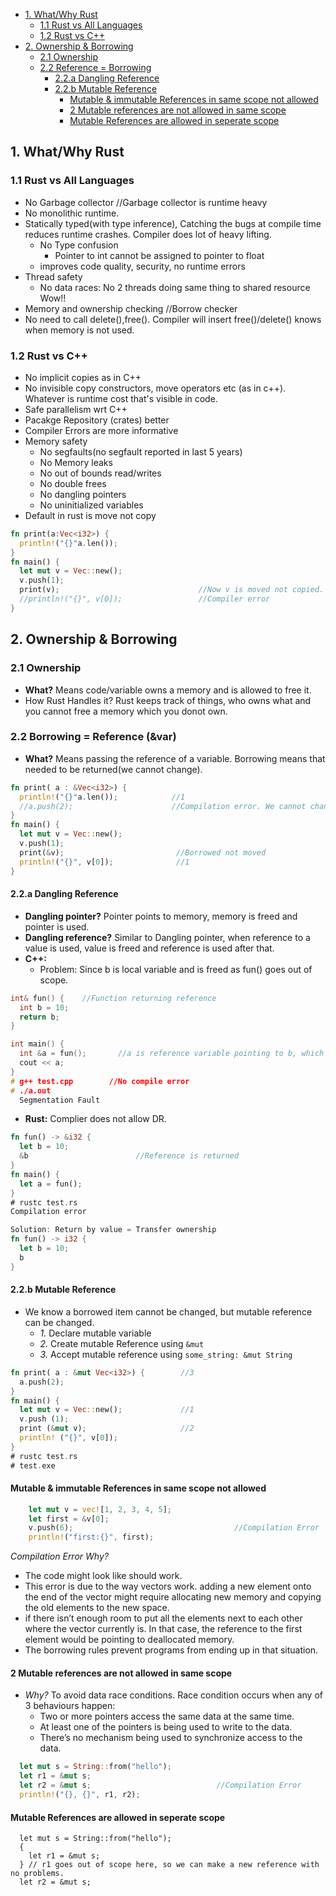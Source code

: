 - [1. What/Why Rust](#What)
  - [1.1 Rust vs All Languages](#All)
  - [1.2 Rust vs C++](#Rustcpp)
- [2. Ownership & Borrowing](#owbo)
  - [2.1 Ownership](#own)
  - [2.2 Reference = Borrowing](#bow)
    - [2.2.a Dangling Reference](#danglingref)
    - [2.2.b Mutable Reference](#mutref)
      - [Mutable & immutable References in same scope not allowed](#MutImmutable)
      - [2 Mutable references are not allowed in same scope](#MutMut)
      - [Mutable References are allowed in seperate scope](#MutSep)

<a name="What"></a>
## 1. What/Why Rust
<a name="All"></a>
### 1.1 Rust vs All Languages
- No Garbage collector               //Garbage collector is runtime heavy
- No monolithic runtime.
- Statically typed(with type inference), Catching the bugs at compile time reduces runtime crashes. Compiler does lot of heavy lifting.
  - No Type confusion
    - Pointer to int cannot be assigned to pointer to float
  - improves code quality, security, no runtime errors
- Thread safety
  - No data races: No 2 threads doing same thing to shared resource Wow!!
- Memory and ownership checking     //Borrow checker
- No need to call delete(),free(). Compiler will insert free()/delete() knows when memory is not used.

<a name="Rustcpp"></a>
### 1.2 Rust vs C++
- No implicit copies as in C++
- No invisible copy constructors, move operators etc (as in c++). Whatever is runtime cost that's visible in code.
- Safe parallelism wrt C++
- Pacakge Repository (crates) better
- Compiler Errors are more informative
- Memory safety                    
  - No segfaults(no segfault reported in last 5 years)
  - No Memory leaks
  - No out of bounds read/writes
  - No double frees
  - No dangling pointers
  - No uninitialized variables
- Default in rust is move not copy
```rust
fn print(a:Vec<i32>) {
  println!("{}"a.len());
}
fn main() {
  let mut v = Vec::new();
  v.push(1);
  print(v);                               //Now v is moved not copied.
  //println!("{}", v[0]);                 //Compiler error
}
```

<a name="owbo"></a>
## 2. Ownership & Borrowing

<a name="owo"></a>
### 2.1 Ownership
- **What?** Means code/variable owns a memory and is allowed to free it.
- How Rust Handles it? Rust keeps track of things, who owns what and you cannot free a memory which you donot own.
  
<a name="bow"></a> 
### 2.2 Borrowing = Reference (&var)
- **What?** Means passing the reference of a variable. Borrowing means that needed to be returned(we cannot change).
```rust
fn print( a : &Vec<i32>) {
  println!("{}"a.len());            //1
  //a.push(2);                      //Compilation error. We cannot change borrowed. Changing immutable
}
fn main() {
  let mut v = Vec::new();
  v.push(1);
  print(&v);                         //Borrowed not moved
  println!("{}", v[0]);              //1
}
```

<a name="danglingref"></a>
#### 2.2.a Dangling Reference
- **Dangling pointer?** Pointer points to memory, memory is freed and pointer is used.
- **Dangling reference?** Similar to Dangling pointer, when reference to a value is used, value is freed and reference is used after that.
- **C++:**
  - Problem: Since b is local variable and is freed as fun() goes out of scope.
```c++
int& fun() {    //Function returning reference
  int b = 10;
  return b;
}

int main() {
  int &a = fun();       //a is reference variable pointing to b, which does not exist
  cout << a;            
}
# g++ test.cpp        //No compile error
# ./a.out
  Segmentation Fault
```
- **Rust:** Complier does not allow DR.
```rust
fn fun() -> &i32 {
  let b = 10;
  &b                        //Reference is returned
}
fn main() {
  let a = fun();
}
# rustc test.rs
Compilation error

Solution: Return by value = Transfer ownership
fn fun() -> i32 {
  let b = 10;
  b                        
}
```

<a name="mutref"></a>
#### 2.2.b Mutable Reference
- We know a borrowed item cannot be changed, but mutable reference can be changed.
  - *1.* Declare mutable variable
  - *2.* Create mutable Reference using `&mut`
  - *3.* Accept mutable reference using `some_string: &mut String`
```rust
fn print( a : &mut Vec<i32>) {        //3
  a.push(2);
}
fn main() {
  let mut v = Vec::new();             //1
  v.push (1);
  print (&mut v);                     //2
  println! ("{}", v[0]);
}
# rustc test.rs
# test.exe
```

<a name="MutImmutable"></a>
#### Mutable & immutable References in same scope not allowed
```rust
    let mut v = vec![1, 2, 3, 4, 5];
    let first = &v[0];
    v.push(6);                                    //Compilation Error
    println!("first:{}", first);
```
*Compilation Error Why?*
  - The code might look like should work. 
  - This error is due to the way vectors work. adding a new element onto the end of the vector might require allocating new memory and copying the old elements to the new space. 
  - if there isn’t enough room to put all the elements next to each other where the vector currently is. In that case, the reference to the first element would be pointing to deallocated memory. 
  - The borrowing rules prevent programs from ending up in that situation.

<a name="MutMut"></a>
#### 2 Mutable references are not allowed in same scope
- *Why?* To avoid data race conditions. Race condition occurs when any of 3 behaviours happen:
    - Two or more pointers access the same data at the same time.
    - At least one of the pointers is being used to write to the data.
    - There’s no mechanism being used to synchronize access to the data.
```rust
  let mut s = String::from("hello");
  let r1 = &mut s;
  let r2 = &mut s;                            //Compilation Error
  println!("{}, {}", r1, r2);
```
<a name="MutSep"></a>
#### Mutable References are allowed in seperate scope
```rustc
  let mut s = String::from("hello");
  {
    let r1 = &mut s;
  } // r1 goes out of scope here, so we can make a new reference with no problems.
  let r2 = &mut s;
```
